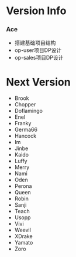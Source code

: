 # Version Info
### Ace
- 搭建基础项目结构
- op-user项目DP设计
- op-sales项目DP设计
# Next Version
- Brook
- Chopper
- Doflamingo
- Enel
- Franky
- Germa66
- Hancock
- Im
- Jinbe
- Kaido
- Luffy
- Merry
- Nami
- Oden
- Perona
- Queen
- Robin
- Sanji
- Teach
- Usopp
- Vivi
- Weevil
- XDrake
- Yamato
- Zoro


